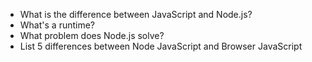 * What is the difference between JavaScript and Node.js?
* What's a runtime?
* What problem does Node.js solve?
* List 5 differences between Node JavaScript and Browser JavaScript
